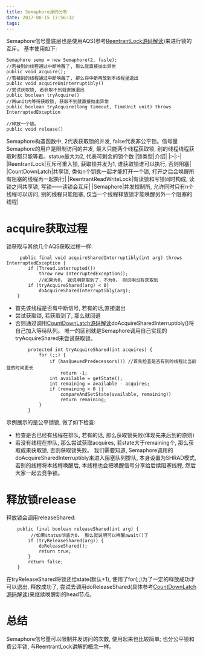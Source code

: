 ```yaml
---
title: Semaphore源码分析
date: 2017-08-15 17:56:32
tags:
---
```

Semaphore信号量底层也是使用AQS(参考<a href="https://kkewwei.github.io/elasticsearch_learning/2017/07/23/ReentrantLock%E6%BA%90%E7%A0%81%E8%A7%A3%E8%AF%BB/">ReentrantLock源码解读</a>)来进行锁的互斥。
基本使用如下:
```
Semaphore semp = new Semaphore(2, fasle);
//若被别的线程通过中断唤醒了, 那么就直接抛出异常
public void acquire();
//若被别的线程通过中断唤醒了, 那么将中断再放到本线程里退出
public void acquireUninterruptibly()
//尝试获取锁, 若获取不到就直接退出
public boolean tryAcquire()
//再unit内等待获取锁, 获取不到就直接抛出异常
public boolean tryAcquire(long timeout, TimeUnit unit) throws InterruptedException

//释放一个锁。
public void release()
```
Semaphore构造函数中, 2代表获取锁的并发, false代表非公平锁。信号量Semaphore的用户是限制访问的并发, 最大只能两个线程获取锁, 别的线程线程获取时都只能等着。statue最大为2, 代表可剩余的锁个数
|锁类型|介绍|
|:-|:-|
|ReentrantLock|互斥可重入锁, 获取锁并发为1, 谁获取锁谁可以执行, 否则阻塞|
|CountDownLatch|共享锁, 类似n个钥匙一起才能打开一个锁, 打开之后会唤醒所有阻塞的线程再一起执行|
|ReentrantReadWriteLock|有读锁和写锁同时构成, 读锁之间共享锁, 写锁——读锁会互斥|
|Semaphore|并发控制所, 允许同时只有n个线程可以访问, 别的线程只能阻塞, 仅当一个线程释放锁才能唤醒另外一个阻塞的线程|
# acquire获取过程
锁获取与其他几个AQS获取过程一样:
```
     public final void acquireSharedInterruptibly(int arg) throws InterruptedException {
        if (Thread.interrupted())
            throw new InterruptedException();
            //如果为0， 就说明获取到了，不为0， 则说明没有获取到
        if (tryAcquireShared(arg) < 0)
            doAcquireSharedInterruptibly(arg);
    }
```
+ 首先该线程是否有中断信号, 若有的话,直接退出
+ 尝试获取锁, 若获取到了, 那么就回退
+ 否则通过调用<a href="https://kkewwei.github.io/elasticsearch_learning/2017/08/24/CountDownLatch%E6%BA%90%E7%A0%81%E8%A7%A3%E8%AF%BB/">CountDownLatch源码解读</a>doAcquireSharedInterruptibly()将自己加入等待队列。
唯一的区别就是Semaphore调用自己实现的tryAcquireShared来尝试获取锁。
```
        protected int tryAcquireShared(int acquires) {
            for (;;) {
                if (hasQueuedPredecessors()) //首先检查是否有别的线程比当前登的时间更长
                    return -1;
                int available = getState();
                int remaining = available - acquires;
                if (remaining < 0 ||
                    compareAndSetState(available, remaining))
                    return remaining;
            }
        }
```
示例展示的是公平锁锁, 做了如下检查:
+ 检查是否已经有线程在排队, 若有的话, 那么获取锁失败(体现先来后到的原则)
+ 若没有线程在排队, 那么尝试获取acquires, 若state大于remaining个, 那么获取成果获取锁, 否则获取锁失败。
我们需要知道, Semaphore调用的doAcquireSharedInterruptibly来进入阻塞队列排队, 本身设置为SHRAD模式, 若别的线程将本线程唤醒后, 本线程也会把唤醒信号分享给后续阻塞线程, 然后大家一起去竞争锁。

# 释放锁release
释放锁会调用releaseShared:
```
    public final boolean releaseShared(int arg) {
         //如果status彻底为0， 那么就说明可以唤醒await()了
        if (tryReleaseShared(arg)) {
            doReleaseShared();
            return true;
        }
        return false;
    }
```
在tryReleaseShared将锁还给state(默认+1), 使用了for(;;)为了一定的释放成功才可以退出, 释放成功了, 尝试去调用doReleaseShared(具体参考<a href="https://kkewwei.github.io/elasticsearch_learning/2017/08/24/CountDownLatch%E6%BA%90%E7%A0%81%E8%A7%A3%E8%AF%BB/">CountDownLatch源码解读</a>)来继续唤醒新的head节点。

# 总结
Semaphore信号量可以限制并发访问的次数, 使用起来也比较简单; 也分公平锁和费公平锁, 与ReentrantLock讲解的概念一样。
